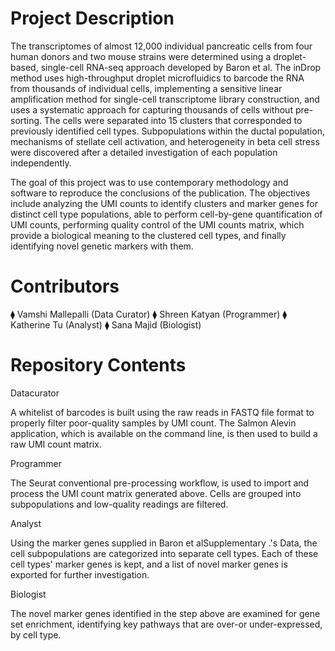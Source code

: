 # Project Description

The transcriptomes of almost 12,000 individual pancreatic cells from four human donors and two mouse strains were determined using a droplet-based, single-cell RNA-seq approach developed by Baron et al. The inDrop method uses high-throughput droplet microfluidics to barcode the RNA from thousands of individual cells, implementing a sensitive linear amplification method for single-cell transcriptome library construction, and uses a systematic approach for capturing thousands of cells without pre-sorting. The cells were separated into 15 clusters that corresponded to previously identified cell types. Subpopulations within the ductal population, mechanisms of stellate cell activation, and heterogeneity in beta cell stress were discovered after a detailed investigation of each population independently.

The goal of this project was to use contemporary methodology and software to reproduce the conclusions of the publication. The objectives include analyzing the UMI counts to identify clusters and marker genes for distinct cell type populations, able to perform cell-by-gene quantification of UMI counts, performing quality control of the UMI counts matrix, which provide a biological meaning to the clustered cell types, and finally identifying novel genetic markers with them.

# Contributors

⧫ Vamshi Mallepalli (Data Curator)
⧫ Shreen Katyan (Programmer) 
⧫ Katherine Tu (Analyst) 
⧫ Sana Majid (Biologist)

# Repository Contents

Datacurator

A whitelist of barcodes is built using the raw reads in FASTQ file format to properly filter poor-quality samples by UMI count. The Salmon Alevin application, which is available on the command line, is then used to build a raw UMI count matrix.


Programmer

The Seurat conventional pre-processing workflow, is used to import and process the UMI count matrix generated above. Cells are grouped into subpopulations and low-quality readings are filtered.

Analyst

Using the marker genes supplied in Baron et alSupplementary .'s Data, the cell subpopulations are categorized into separate cell types. Each of these cell types' marker genes is kept, and a list of novel marker genes is exported for further investigation.

Biologist

The novel marker genes identified in the step above are examined for gene set enrichment, identifying key pathways that are over-or under-expressed, by cell type.
